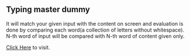 ## Typing master dummy
It will match your given input with the content on screen and evaluation is done by comparing each word(a collection of letters without whitespace). 
N-th word of input will be compared with N-th word of content given only.

[Click Here](https://av1shek.github.io/typing%20master/) to visit.
